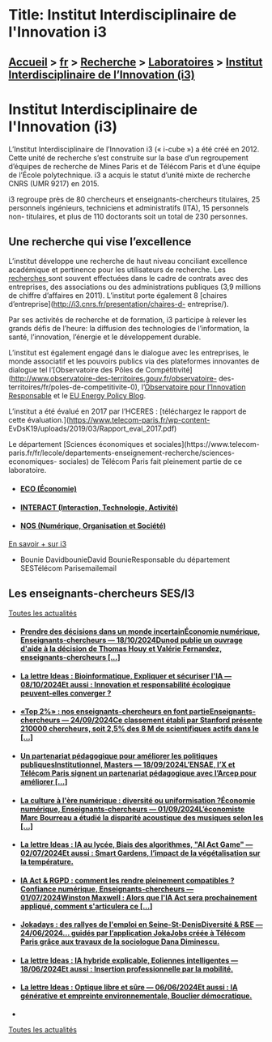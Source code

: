 # Title: Institut Interdisciplinaire de l'Innovation i3

## [Accueil](https://www.telecom-paris.fr "https://www.telecom-paris.fr") > [fr](https://www.telecom-paris.fr/fr "fr") > [Recherche](https://www.telecom-paris.fr/fr/recherche "Recherche") > [Laboratoires](https://www.telecom-paris.fr/fr/recherche/labos "Laboratoires") > [Institut Interdisciplinaire de l’Innovation (i3)](https://www.telecom-paris.fr/fr/recherche/labos/i3)

[](https://www.telecom-paris.fr/fr/accueil)

# Institut Interdisciplinaire de l'Innovation (i3)

L’Institut Interdisciplinaire de l’Innovation i3 (« i-cube ») a été créé en
2012. Cette unité de recherche s’est construite sur la base d’un regroupement
d’équipes de recherche de Mines Paris et de Télécom Paris et d’une équipe de
l’École polytechnique. i3 a acquis le statut d’unité mixte de recherche CNRS
(UMR 9217) en 2015.

i3 regroupe près de 80 chercheurs et enseignants-chercheurs titulaires, 25
personnels ingénieurs, techniciens et administratifs (ITA), 15 personnels non-
titulaires, et plus de 110 doctorants soit un total de 230 personnes.

## Une recherche qui vise l’excellence

L’institut développe une recherche de haut niveau conciliant excellence
académique et pertinence pour les utilisateurs de recherche. Les [recherches
](http://i3.cnrs.fr/axes-de-recherche/)sont souvent effectuées dans le cadre
de contrats avec des entreprises, des associations ou des administrations
publiques (3,9 millions de chiffre d’affaires en 2011). L’institut porte
également 8 [chaires d’entreprise](http://i3.cnrs.fr/presentation/chaires-d-
entreprise/).

Par ses activités de recherche et de formation, i3 participe à relever les
grands défis de l’heure: la diffusion des technologies de l’information, la
santé, l’innovation, l’énergie et le développement durable.

L’institut est également engagé dans le dialogue avec les entreprises, le
monde associatif et les pouvoirs publics via des plateformes innovantes de
dialogue tel l’[Observatoire des Pôles de
Compétitivité](http://www.observatoire-des-territoires.gouv.fr/observatoire-
des-territoires/fr/poles-de-competitivite-0), l’[Observatoire pour
l’Innovation Responsable](http://www.debatinginnovation.org/) et le [EU Energy
Policy Blog](https://energypost.eu/).

L’institut a été évalué en 2017 par l’HCERES : [téléchargez le rapport de
cette évaluation.](https://www.telecom-paris.fr/wp-content-
EvDsK19/uploads/2019/03/Rapport_eval_2017.pdf)

Le département [Sciences économiques et sociales](https://www.telecom-
paris.fr/fr/lecole/departements-enseignement-recherche/sciences-economiques-
sociales) de Télécom Paris fait pleinement partie de ce laboratoire.

  * #### [ECO (Économie)](https://www.telecom-paris.fr/fr/ecole/departements-enseignement-recherche/sciences-economiques-sociales/structure/economie " ECO \(Économie\)")
  * #### [INTERACT (Interaction, Technologie, Activité)](https://www.telecom-paris.fr/fr/ecole/departements-enseignement-recherche/sciences-economiques-sociales/structure/interact-sociologie-psychologie-ergonomique " INTERACT \(Interaction, Technologie, Activité\)")
  * #### [NOS (Numérique, Organisation et Société)](https://www.telecom-paris.fr/fr/ecole/departements-enseignement-recherche/sciences-economiques-sociales/structure/sociologie-information-communication-design " NOS \(Numérique, Organisation et Société\)")

[En savoir + sur i3](http://i3.cnrs.fr "En savoir + sur i<sup>3</sup>")

  * Bounie DavidbounieDavid BounieResponsable du département SESTélécom Parisemailemail

## Les enseignants-chercheurs SES/I3

[Toutes les actualités](https://www.telecom-paris.fr/news/newsroom "Toutes les
actualités")

  * #### [Prendre des décisions dans un monde incertainÉconomie numérique, Enseignants-chercheurs — 18/10/2024Dunod publie un ouvrage d'aide à la décision de Thomas Houy et Valérie Fernandez, enseignants-chercheurs [...]](https://www.telecom-paris.fr/decisions-incertain-livre-fernandez-houy-dunod "Prendre des décisions dans un monde incertain")
  * #### [La lettre Ideas : Bioinformatique, Expliquer et sécuriser l'IA — 08/10/2024Et aussi : Innovation et responsabilité écologique peuvent-elles converger ?](https://www.telecom-paris.fr/?mailpoet_router&endpoint=view_in_browser&action=view&data=WzMyNiwiZjhhOTE2N2E5NzU5IiwwLDAsMCwxXQ "La lettre Ideas : Bioinformatique, Expliquer et sécuriser l'IA")
  * #### [«Top 2%» : nos enseignants-chercheurs en font partieEnseignants-chercheurs — 24/09/2024Ce classement établi par Stanford présente 210000 chercheurs, soit 2,5% des 8 M de scientifiques actifs dans le [...]](https://www.telecom-paris.fr/top-2p100-nos-enseignants-chercheurs "«Top 2%» : nos enseignants-chercheurs en font partie")
  * #### [Un partenariat pédagogique pour améliorer les politiques publiquesInstitutionnel, Masters — 18/09/2024L’ENSAE, l’X et Télécom Paris signent un partenariat pédagogique avec l’Arcep pour améliorer [...]](https://www.telecom-paris.fr/partenariat-arcep-politiques-publiques-data "Un partenariat pédagogique pour améliorer les politiques publiques")
  * #### [La culture à l'ère numérique : diversité ou uniformisation ?Économie numérique, Enseignants-chercheurs — 01/09/2024L’économiste Marc Bourreau a étudié la disparité acoustique des musiques selon les [...]](https://www.telecom-paris.fr/culture-ere-numerique-diversite-uniformisation "La culture à l'ère numérique : diversité ou uniformisation ?")
  * #### [La lettre Ideas : IA au lycée, Biais des algorithmes, "AI Act Game" — 02/07/2024Et aussi : Smart Gardens, l’impact de la végétalisation sur la température.](https://www.telecom-paris.fr/?mailpoet_router&endpoint=view_in_browser&action=view&data=WzMyNSwiZjY3NGIwZDA3NDgxIiwwLDAsMCwxXQ "La lettre Ideas : IA au lycée, Biais des algorithmes, ")
  * #### [IA Act & RGPD : comment les rendre pleinement compatibles ?Confiance numérique, Enseignants-chercheurs — 01/07/2024Winston Maxwell : Alors que l'IA Act sera prochainement appliqué, comment s'articulera ce [...]](https://www.telecom-paris.fr/ai-act-rgpd-compatibles "IA Act & RGPD : comment les rendre pleinement compatibles ?")
  * #### [Jokadays : des rallyes de l'emploi en Seine-St-DenisDiversité & RSE — 24/06/2024... guidés par l’application JokaJobs créée à Télécom Paris grâce aux travaux de la sociologue Dana Diminescu.](https://www.telecom-paris.fr/jokadays-rallyes-emploi-seine-st-denis "Jokadays : des rallyes de l'emploi en Seine-St-Denis")
  * #### [La lettre Ideas : IA hybride explicable, Eoliennes intelligentes — 18/06/2024Et aussi : Insertion professionnelle par la mobilité.](https://www.telecom-paris.fr/?mailpoet_router&endpoint=view_in_browser&action=view&data=WzMyMCwiMDQ2M2Q3OTZmNzZiIiwwLDAsMCwxXQ "La lettre Ideas : IA hybride explicable, Eoliennes intelligentes")
  * #### [La lettre Ideas : Optique libre et sûre — 06/06/2024Et aussi : IA générative et empreinte environnementale, Bouclier démocratique.](https://www.telecom-paris.fr/?mailpoet_router&endpoint=view_in_browser&action=view&data=WzMxOSwiZWZlMGNjZmY0ZDk2IiwwLDAsMCwxXQ "La lettre Ideas : Optique libre et sûre")
  * 

[Toutes les actualités](https://www.telecom-paris.fr/news/newsroom "Toutes les
actualités")

